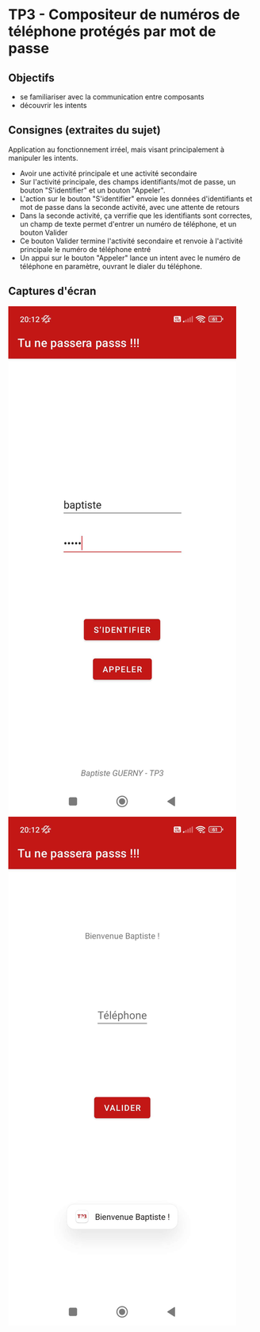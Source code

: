 # TP3 - Compositeur de numéros de téléphone protégés par mot de passe

## Objectifs
- se familiariser avec la communication entre composants
- découvrir les intents

## Consignes (extraites du sujet)
Application au fonctionnement irréel, mais visant principalement à manipuler les intents.
- Avoir une activité principale et une activité secondaire
- Sur l'activité principale, des champs identifiants/mot de passe, un bouton "S'identifier" et un bouton "Appeler".
- L'action sur le bouton "S'identifier" envoie les données d'identifiants et mot de passe dans la seconde activité, avec une attente de retours
- Dans la seconde activité, ça verrifie que les identifiants sont correctes, un champ de texte permet d'entrer un numéro de téléphone, et un bouton Valider
- Ce bouton Valider termine l'activité secondaire et renvoie à l'activité principale le numéro de téléphone entré
- Un appui sur le bouton "Appeler" lance un intent avec le numéro de téléphone en paramètre, ouvrant le dialer du téléphone.

## Captures d'écran
![Activité principale](screenshots/main.jpg)
![Activité secondaire](screenshots/second.jpg)
